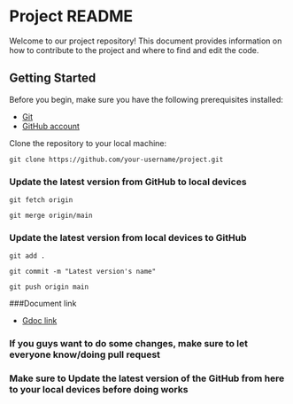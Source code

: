 # Project README

Welcome to our project repository! This document provides information on how to contribute to the project and where to find and edit the code.
## Getting Started

Before you begin, make sure you have the following prerequisites installed:

- [Git](https://git-scm.com/)
- [GitHub account](https://github.com/)

Clone the repository to your local machine:

```
git clone https://github.com/your-username/project.git
```

### Update the latest version from GitHub to local devices
```
git fetch origin
```
```
git merge origin/main
```

### Update the latest version from local devices to GitHub
```
git add .
```
```
git commit -m "Latest version's name"
```
```
git push origin main
```

###Document link
- [Gdoc link](https://docs.google.com/document/d/1wYZyW1-Ds04uHBq-jSLF1V95dQRfIMAHqaOVysIMhoM/edit?pli=1)
### If you guys want to do some changes, make sure to let everyone know/doing pull request
### Make sure to Update the latest version of the GitHub from here to your local devices before doing works

